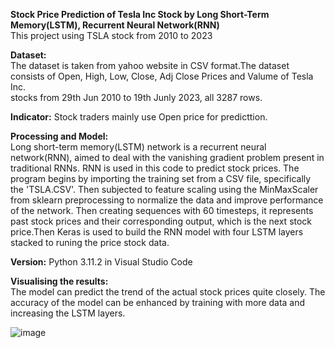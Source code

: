 <b>Stock Price Prediction of Tesla Inc Stock by Long Short-Term Memory(LSTM), Recurrent Neural Network(RNN)</b><br>
This project using TSLA stock from 2010 to 2023<br>

<b>Dataset:</b><br>
The dataset is taken from yahoo website in CSV format.The dataset consists of Open, High, Low, Close, Adj Close Prices and Valume of Tesla Inc. <br>
stocks from 29th Jun 2010 to 19th Junly 2023, all 3287 rows.<br>

<b>Indicator:</b>
Stock traders mainly use Open price for predicttion.

<b>Processing and Model:</b><br>
Long short-term memory(LSTM) network is a recurrent neural network(RNN), aimed to deal with the vanishing gradient problem present in traditional RNNs.
RNN is used in this code to predict stock prices. The program begins by importing the training set from a CSV file, specifically the 'TSLA.CSV'. Then subjected to feature scaling using the MinMaxScaler from sklearn preprocessing to normalize the data and improve performance of the network. Then creating sequences with 60 timesteps, it represents past stock prices and their corresponding output, which is the next stock price.Then Keras is used to build the RNN model with four LSTM layers stacked to runing the price stock data.

<b>Version:</b>
Python 3.11.2 in Visual Studio Code

<b>Visualising the results:</b><br>
The model can predict the trend of the actual stock prices quite closely. The accuracy of the model can be enhanced by training with more data and increasing the LSTM layers.

![image](https://github.com/Kanangnut/Predicting-Stock-Using-LSTM-Neural-networks-yFinance/assets/130201193/ec3628f8-4e5e-439d-a73a-2436c8d26b68)



























